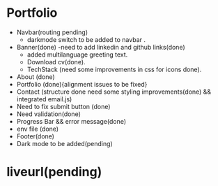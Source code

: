 # Portfolio
 - Navbar(routing pending)
    - darkmode switch to be added to navbar .
 - Banner(done)
    -need to add linkedin and github links(done)
    - added multilanguage greeting text.
    - Download cv(done).
    - TechStack (need some improvements in css for icons done).
 - About (done)
 - Portfolio (done){alignment issues to be fixed}
 - Contact (structure done need some styling improvements(done) && integrated email.js)
  - Need to fix submit button (done)
  - Need validation(done)
  - Progress Bar && error message(done)
  - env file (done)
 - Footer(done)
 - Dark mode to be added(pending)
 # liveurl(pending)

